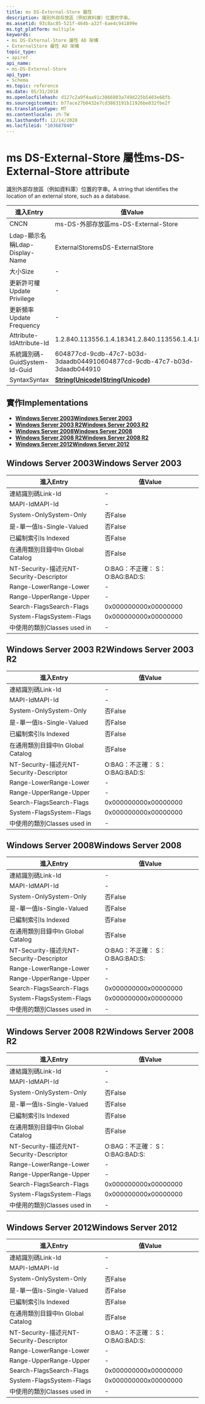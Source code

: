 ```yaml
---
title: ms DS-External-Store 屬性
description: 識別外部存放區（例如資料庫）位置的字串。
ms.assetid: 93c8ac85-521f-464b-a32f-6ae4c941899e
ms.tgt_platform: multiple
keywords:
- ms DS-External-Store 屬性 AD 架構
- ExternalStore 屬性 AD 架構
topic_type:
- apiref
api_name:
- ms-DS-External-Store
api_type:
- Schema
ms.topic: reference
ms.date: 05/31/2018
ms.openlocfilehash: d127c2a9f4aa91c3866803a749d225b5403e68fb
ms.sourcegitcommit: b77ace27b0432e7cd3863191b11926be032fbe2f
ms.translationtype: MT
ms.contentlocale: zh-TW
ms.lasthandoff: 12/14/2020
ms.locfileid: "103687040"
---
```

# <a name="ms-ds-external-store-attribute"></a><span data-ttu-id="b00c8-105">ms DS-External-Store 屬性</span><span class="sxs-lookup"><span data-stu-id="b00c8-105">ms-DS-External-Store attribute</span></span>

<span data-ttu-id="b00c8-106">識別外部存放區（例如資料庫）位置的字串。</span><span class="sxs-lookup"><span data-stu-id="b00c8-106">A string that identifies the location of an external store, such as a database.</span></span>



| <span data-ttu-id="b00c8-107">進入</span><span class="sxs-lookup"><span data-stu-id="b00c8-107">Entry</span></span> | <span data-ttu-id="b00c8-108">值</span><span class="sxs-lookup"><span data-stu-id="b00c8-108">Value</span></span> |
|-------------------|---------------------------------------------|
| <span data-ttu-id="b00c8-109">CN</span><span class="sxs-lookup"><span data-stu-id="b00c8-109">CN</span></span>                | <span data-ttu-id="b00c8-110">ms-DS-外部存放區</span><span class="sxs-lookup"><span data-stu-id="b00c8-110">ms-DS-External-Store</span></span>                        |
| <span data-ttu-id="b00c8-111">Ldap-顯示名稱</span><span class="sxs-lookup"><span data-stu-id="b00c8-111">Ldap-Display-Name</span></span> | <span data-ttu-id="b00c8-112">ExternalStore</span><span class="sxs-lookup"><span data-stu-id="b00c8-112">msDS-ExternalStore</span></span>                          |
| <span data-ttu-id="b00c8-113">大小</span><span class="sxs-lookup"><span data-stu-id="b00c8-113">Size</span></span>              | \-                                          |
| <span data-ttu-id="b00c8-114">更新許可權</span><span class="sxs-lookup"><span data-stu-id="b00c8-114">Update Privilege</span></span>  | \-                                          |
| <span data-ttu-id="b00c8-115">更新頻率</span><span class="sxs-lookup"><span data-stu-id="b00c8-115">Update Frequency</span></span>  | \-                                          |
| <span data-ttu-id="b00c8-116">Attribute-Id</span><span class="sxs-lookup"><span data-stu-id="b00c8-116">Attribute-Id</span></span>      | <span data-ttu-id="b00c8-117">1.2.840.113556.1.4.1834</span><span class="sxs-lookup"><span data-stu-id="b00c8-117">1.2.840.113556.1.4.1834</span></span>                     |
| <span data-ttu-id="b00c8-118">系統識別碼-Guid</span><span class="sxs-lookup"><span data-stu-id="b00c8-118">System-Id-Guid</span></span>    | <span data-ttu-id="b00c8-119">604877cd-9cdb-47c7-b03d-3daadb044910</span><span class="sxs-lookup"><span data-stu-id="b00c8-119">604877cd-9cdb-47c7-b03d-3daadb044910</span></span>        |
| <span data-ttu-id="b00c8-120">Syntax</span><span class="sxs-lookup"><span data-stu-id="b00c8-120">Syntax</span></span>            | [<span data-ttu-id="b00c8-121">**String(Unicode)**</span><span class="sxs-lookup"><span data-stu-id="b00c8-121">**String(Unicode)**</span></span>](s-string-unicode.md) |



## <a name="implementations"></a><span data-ttu-id="b00c8-122">實作</span><span class="sxs-lookup"><span data-stu-id="b00c8-122">Implementations</span></span>

-   [<span data-ttu-id="b00c8-123">**Windows Server 2003**</span><span class="sxs-lookup"><span data-stu-id="b00c8-123">**Windows Server 2003**</span></span>](#windows-server-2003)
-   [<span data-ttu-id="b00c8-124">**Windows Server 2003 R2**</span><span class="sxs-lookup"><span data-stu-id="b00c8-124">**Windows Server 2003 R2**</span></span>](#windows-server-2003-r2)
-   [<span data-ttu-id="b00c8-125">**Windows Server 2008**</span><span class="sxs-lookup"><span data-stu-id="b00c8-125">**Windows Server 2008**</span></span>](#windows-server-2008)
-   [<span data-ttu-id="b00c8-126">**Windows Server 2008 R2**</span><span class="sxs-lookup"><span data-stu-id="b00c8-126">**Windows Server 2008 R2**</span></span>](#windows-server-2008-r2)
-   [<span data-ttu-id="b00c8-127">**Windows Server 2012**</span><span class="sxs-lookup"><span data-stu-id="b00c8-127">**Windows Server 2012**</span></span>](#windows-server-2012)

## <a name="windows-server-2003"></a><span data-ttu-id="b00c8-128">Windows Server 2003</span><span class="sxs-lookup"><span data-stu-id="b00c8-128">Windows Server 2003</span></span>



| <span data-ttu-id="b00c8-129">進入</span><span class="sxs-lookup"><span data-stu-id="b00c8-129">Entry</span></span> | <span data-ttu-id="b00c8-130">值</span><span class="sxs-lookup"><span data-stu-id="b00c8-130">Value</span></span> |
|------------------------|--------------|
| <span data-ttu-id="b00c8-131">連結識別碼</span><span class="sxs-lookup"><span data-stu-id="b00c8-131">Link-Id</span></span>                | \-           |
| <span data-ttu-id="b00c8-132">MAPI-Id</span><span class="sxs-lookup"><span data-stu-id="b00c8-132">MAPI-Id</span></span>                | \-           |
| <span data-ttu-id="b00c8-133">System-Only</span><span class="sxs-lookup"><span data-stu-id="b00c8-133">System-Only</span></span>            | <span data-ttu-id="b00c8-134">否</span><span class="sxs-lookup"><span data-stu-id="b00c8-134">False</span></span>        |
| <span data-ttu-id="b00c8-135">是-單一值</span><span class="sxs-lookup"><span data-stu-id="b00c8-135">Is-Single-Valued</span></span>       | <span data-ttu-id="b00c8-136">否</span><span class="sxs-lookup"><span data-stu-id="b00c8-136">False</span></span>        |
| <span data-ttu-id="b00c8-137">已編制索引</span><span class="sxs-lookup"><span data-stu-id="b00c8-137">Is Indexed</span></span>             | <span data-ttu-id="b00c8-138">否</span><span class="sxs-lookup"><span data-stu-id="b00c8-138">False</span></span>        |
| <span data-ttu-id="b00c8-139">在通用類別目錄中</span><span class="sxs-lookup"><span data-stu-id="b00c8-139">In Global Catalog</span></span>      | <span data-ttu-id="b00c8-140">否</span><span class="sxs-lookup"><span data-stu-id="b00c8-140">False</span></span>        |
| <span data-ttu-id="b00c8-141">NT-Security-描述元</span><span class="sxs-lookup"><span data-stu-id="b00c8-141">NT-Security-Descriptor</span></span> | <span data-ttu-id="b00c8-142">O:BAG：不正確： S：</span><span class="sxs-lookup"><span data-stu-id="b00c8-142">O:BAG:BAD:S:</span></span> |
| <span data-ttu-id="b00c8-143">Range-Lower</span><span class="sxs-lookup"><span data-stu-id="b00c8-143">Range-Lower</span></span>            | \-           |
| <span data-ttu-id="b00c8-144">Range-Upper</span><span class="sxs-lookup"><span data-stu-id="b00c8-144">Range-Upper</span></span>            | \-           |
| <span data-ttu-id="b00c8-145">Search-Flags</span><span class="sxs-lookup"><span data-stu-id="b00c8-145">Search-Flags</span></span>           | <span data-ttu-id="b00c8-146">0x00000000</span><span class="sxs-lookup"><span data-stu-id="b00c8-146">0x00000000</span></span>   |
| <span data-ttu-id="b00c8-147">System-Flags</span><span class="sxs-lookup"><span data-stu-id="b00c8-147">System-Flags</span></span>           | <span data-ttu-id="b00c8-148">0x00000000</span><span class="sxs-lookup"><span data-stu-id="b00c8-148">0x00000000</span></span>   |
| <span data-ttu-id="b00c8-149">中使用的類別</span><span class="sxs-lookup"><span data-stu-id="b00c8-149">Classes used in</span></span>        | \-           |



## <a name="windows-server-2003-r2"></a><span data-ttu-id="b00c8-150">Windows Server 2003 R2</span><span class="sxs-lookup"><span data-stu-id="b00c8-150">Windows Server 2003 R2</span></span>



| <span data-ttu-id="b00c8-151">進入</span><span class="sxs-lookup"><span data-stu-id="b00c8-151">Entry</span></span> | <span data-ttu-id="b00c8-152">值</span><span class="sxs-lookup"><span data-stu-id="b00c8-152">Value</span></span> |
|------------------------|--------------|
| <span data-ttu-id="b00c8-153">連結識別碼</span><span class="sxs-lookup"><span data-stu-id="b00c8-153">Link-Id</span></span>                | \-           |
| <span data-ttu-id="b00c8-154">MAPI-Id</span><span class="sxs-lookup"><span data-stu-id="b00c8-154">MAPI-Id</span></span>                | \-           |
| <span data-ttu-id="b00c8-155">System-Only</span><span class="sxs-lookup"><span data-stu-id="b00c8-155">System-Only</span></span>            | <span data-ttu-id="b00c8-156">否</span><span class="sxs-lookup"><span data-stu-id="b00c8-156">False</span></span>        |
| <span data-ttu-id="b00c8-157">是-單一值</span><span class="sxs-lookup"><span data-stu-id="b00c8-157">Is-Single-Valued</span></span>       | <span data-ttu-id="b00c8-158">否</span><span class="sxs-lookup"><span data-stu-id="b00c8-158">False</span></span>        |
| <span data-ttu-id="b00c8-159">已編制索引</span><span class="sxs-lookup"><span data-stu-id="b00c8-159">Is Indexed</span></span>             | <span data-ttu-id="b00c8-160">否</span><span class="sxs-lookup"><span data-stu-id="b00c8-160">False</span></span>        |
| <span data-ttu-id="b00c8-161">在通用類別目錄中</span><span class="sxs-lookup"><span data-stu-id="b00c8-161">In Global Catalog</span></span>      | <span data-ttu-id="b00c8-162">否</span><span class="sxs-lookup"><span data-stu-id="b00c8-162">False</span></span>        |
| <span data-ttu-id="b00c8-163">NT-Security-描述元</span><span class="sxs-lookup"><span data-stu-id="b00c8-163">NT-Security-Descriptor</span></span> | <span data-ttu-id="b00c8-164">O:BAG：不正確： S：</span><span class="sxs-lookup"><span data-stu-id="b00c8-164">O:BAG:BAD:S:</span></span> |
| <span data-ttu-id="b00c8-165">Range-Lower</span><span class="sxs-lookup"><span data-stu-id="b00c8-165">Range-Lower</span></span>            | \-           |
| <span data-ttu-id="b00c8-166">Range-Upper</span><span class="sxs-lookup"><span data-stu-id="b00c8-166">Range-Upper</span></span>            | \-           |
| <span data-ttu-id="b00c8-167">Search-Flags</span><span class="sxs-lookup"><span data-stu-id="b00c8-167">Search-Flags</span></span>           | <span data-ttu-id="b00c8-168">0x00000000</span><span class="sxs-lookup"><span data-stu-id="b00c8-168">0x00000000</span></span>   |
| <span data-ttu-id="b00c8-169">System-Flags</span><span class="sxs-lookup"><span data-stu-id="b00c8-169">System-Flags</span></span>           | <span data-ttu-id="b00c8-170">0x00000000</span><span class="sxs-lookup"><span data-stu-id="b00c8-170">0x00000000</span></span>   |
| <span data-ttu-id="b00c8-171">中使用的類別</span><span class="sxs-lookup"><span data-stu-id="b00c8-171">Classes used in</span></span>        | \-           |



## <a name="windows-server-2008"></a><span data-ttu-id="b00c8-172">Windows Server 2008</span><span class="sxs-lookup"><span data-stu-id="b00c8-172">Windows Server 2008</span></span>



| <span data-ttu-id="b00c8-173">進入</span><span class="sxs-lookup"><span data-stu-id="b00c8-173">Entry</span></span> | <span data-ttu-id="b00c8-174">值</span><span class="sxs-lookup"><span data-stu-id="b00c8-174">Value</span></span> |
|------------------------|--------------|
| <span data-ttu-id="b00c8-175">連結識別碼</span><span class="sxs-lookup"><span data-stu-id="b00c8-175">Link-Id</span></span>                | \-           |
| <span data-ttu-id="b00c8-176">MAPI-Id</span><span class="sxs-lookup"><span data-stu-id="b00c8-176">MAPI-Id</span></span>                | \-           |
| <span data-ttu-id="b00c8-177">System-Only</span><span class="sxs-lookup"><span data-stu-id="b00c8-177">System-Only</span></span>            | <span data-ttu-id="b00c8-178">否</span><span class="sxs-lookup"><span data-stu-id="b00c8-178">False</span></span>        |
| <span data-ttu-id="b00c8-179">是-單一值</span><span class="sxs-lookup"><span data-stu-id="b00c8-179">Is-Single-Valued</span></span>       | <span data-ttu-id="b00c8-180">否</span><span class="sxs-lookup"><span data-stu-id="b00c8-180">False</span></span>        |
| <span data-ttu-id="b00c8-181">已編制索引</span><span class="sxs-lookup"><span data-stu-id="b00c8-181">Is Indexed</span></span>             | <span data-ttu-id="b00c8-182">否</span><span class="sxs-lookup"><span data-stu-id="b00c8-182">False</span></span>        |
| <span data-ttu-id="b00c8-183">在通用類別目錄中</span><span class="sxs-lookup"><span data-stu-id="b00c8-183">In Global Catalog</span></span>      | <span data-ttu-id="b00c8-184">否</span><span class="sxs-lookup"><span data-stu-id="b00c8-184">False</span></span>        |
| <span data-ttu-id="b00c8-185">NT-Security-描述元</span><span class="sxs-lookup"><span data-stu-id="b00c8-185">NT-Security-Descriptor</span></span> | <span data-ttu-id="b00c8-186">O:BAG：不正確： S：</span><span class="sxs-lookup"><span data-stu-id="b00c8-186">O:BAG:BAD:S:</span></span> |
| <span data-ttu-id="b00c8-187">Range-Lower</span><span class="sxs-lookup"><span data-stu-id="b00c8-187">Range-Lower</span></span>            | \-           |
| <span data-ttu-id="b00c8-188">Range-Upper</span><span class="sxs-lookup"><span data-stu-id="b00c8-188">Range-Upper</span></span>            | \-           |
| <span data-ttu-id="b00c8-189">Search-Flags</span><span class="sxs-lookup"><span data-stu-id="b00c8-189">Search-Flags</span></span>           | <span data-ttu-id="b00c8-190">0x00000000</span><span class="sxs-lookup"><span data-stu-id="b00c8-190">0x00000000</span></span>   |
| <span data-ttu-id="b00c8-191">System-Flags</span><span class="sxs-lookup"><span data-stu-id="b00c8-191">System-Flags</span></span>           | <span data-ttu-id="b00c8-192">0x00000000</span><span class="sxs-lookup"><span data-stu-id="b00c8-192">0x00000000</span></span>   |
| <span data-ttu-id="b00c8-193">中使用的類別</span><span class="sxs-lookup"><span data-stu-id="b00c8-193">Classes used in</span></span>        | \-           |



## <a name="windows-server-2008-r2"></a><span data-ttu-id="b00c8-194">Windows Server 2008 R2</span><span class="sxs-lookup"><span data-stu-id="b00c8-194">Windows Server 2008 R2</span></span>



| <span data-ttu-id="b00c8-195">進入</span><span class="sxs-lookup"><span data-stu-id="b00c8-195">Entry</span></span> | <span data-ttu-id="b00c8-196">值</span><span class="sxs-lookup"><span data-stu-id="b00c8-196">Value</span></span> |
|------------------------|--------------|
| <span data-ttu-id="b00c8-197">連結識別碼</span><span class="sxs-lookup"><span data-stu-id="b00c8-197">Link-Id</span></span>                | \-           |
| <span data-ttu-id="b00c8-198">MAPI-Id</span><span class="sxs-lookup"><span data-stu-id="b00c8-198">MAPI-Id</span></span>                | \-           |
| <span data-ttu-id="b00c8-199">System-Only</span><span class="sxs-lookup"><span data-stu-id="b00c8-199">System-Only</span></span>            | <span data-ttu-id="b00c8-200">否</span><span class="sxs-lookup"><span data-stu-id="b00c8-200">False</span></span>        |
| <span data-ttu-id="b00c8-201">是-單一值</span><span class="sxs-lookup"><span data-stu-id="b00c8-201">Is-Single-Valued</span></span>       | <span data-ttu-id="b00c8-202">否</span><span class="sxs-lookup"><span data-stu-id="b00c8-202">False</span></span>        |
| <span data-ttu-id="b00c8-203">已編制索引</span><span class="sxs-lookup"><span data-stu-id="b00c8-203">Is Indexed</span></span>             | <span data-ttu-id="b00c8-204">否</span><span class="sxs-lookup"><span data-stu-id="b00c8-204">False</span></span>        |
| <span data-ttu-id="b00c8-205">在通用類別目錄中</span><span class="sxs-lookup"><span data-stu-id="b00c8-205">In Global Catalog</span></span>      | <span data-ttu-id="b00c8-206">否</span><span class="sxs-lookup"><span data-stu-id="b00c8-206">False</span></span>        |
| <span data-ttu-id="b00c8-207">NT-Security-描述元</span><span class="sxs-lookup"><span data-stu-id="b00c8-207">NT-Security-Descriptor</span></span> | <span data-ttu-id="b00c8-208">O:BAG：不正確： S：</span><span class="sxs-lookup"><span data-stu-id="b00c8-208">O:BAG:BAD:S:</span></span> |
| <span data-ttu-id="b00c8-209">Range-Lower</span><span class="sxs-lookup"><span data-stu-id="b00c8-209">Range-Lower</span></span>            | \-           |
| <span data-ttu-id="b00c8-210">Range-Upper</span><span class="sxs-lookup"><span data-stu-id="b00c8-210">Range-Upper</span></span>            | \-           |
| <span data-ttu-id="b00c8-211">Search-Flags</span><span class="sxs-lookup"><span data-stu-id="b00c8-211">Search-Flags</span></span>           | <span data-ttu-id="b00c8-212">0x00000000</span><span class="sxs-lookup"><span data-stu-id="b00c8-212">0x00000000</span></span>   |
| <span data-ttu-id="b00c8-213">System-Flags</span><span class="sxs-lookup"><span data-stu-id="b00c8-213">System-Flags</span></span>           | <span data-ttu-id="b00c8-214">0x00000000</span><span class="sxs-lookup"><span data-stu-id="b00c8-214">0x00000000</span></span>   |
| <span data-ttu-id="b00c8-215">中使用的類別</span><span class="sxs-lookup"><span data-stu-id="b00c8-215">Classes used in</span></span>        | \-           |



## <a name="windows-server-2012"></a><span data-ttu-id="b00c8-216">Windows Server 2012</span><span class="sxs-lookup"><span data-stu-id="b00c8-216">Windows Server 2012</span></span>



| <span data-ttu-id="b00c8-217">進入</span><span class="sxs-lookup"><span data-stu-id="b00c8-217">Entry</span></span> | <span data-ttu-id="b00c8-218">值</span><span class="sxs-lookup"><span data-stu-id="b00c8-218">Value</span></span> |
|------------------------|--------------|
| <span data-ttu-id="b00c8-219">連結識別碼</span><span class="sxs-lookup"><span data-stu-id="b00c8-219">Link-Id</span></span>                | \-           |
| <span data-ttu-id="b00c8-220">MAPI-Id</span><span class="sxs-lookup"><span data-stu-id="b00c8-220">MAPI-Id</span></span>                | \-           |
| <span data-ttu-id="b00c8-221">System-Only</span><span class="sxs-lookup"><span data-stu-id="b00c8-221">System-Only</span></span>            | <span data-ttu-id="b00c8-222">否</span><span class="sxs-lookup"><span data-stu-id="b00c8-222">False</span></span>        |
| <span data-ttu-id="b00c8-223">是-單一值</span><span class="sxs-lookup"><span data-stu-id="b00c8-223">Is-Single-Valued</span></span>       | <span data-ttu-id="b00c8-224">否</span><span class="sxs-lookup"><span data-stu-id="b00c8-224">False</span></span>        |
| <span data-ttu-id="b00c8-225">已編制索引</span><span class="sxs-lookup"><span data-stu-id="b00c8-225">Is Indexed</span></span>             | <span data-ttu-id="b00c8-226">否</span><span class="sxs-lookup"><span data-stu-id="b00c8-226">False</span></span>        |
| <span data-ttu-id="b00c8-227">在通用類別目錄中</span><span class="sxs-lookup"><span data-stu-id="b00c8-227">In Global Catalog</span></span>      | <span data-ttu-id="b00c8-228">否</span><span class="sxs-lookup"><span data-stu-id="b00c8-228">False</span></span>        |
| <span data-ttu-id="b00c8-229">NT-Security-描述元</span><span class="sxs-lookup"><span data-stu-id="b00c8-229">NT-Security-Descriptor</span></span> | <span data-ttu-id="b00c8-230">O:BAG：不正確： S：</span><span class="sxs-lookup"><span data-stu-id="b00c8-230">O:BAG:BAD:S:</span></span> |
| <span data-ttu-id="b00c8-231">Range-Lower</span><span class="sxs-lookup"><span data-stu-id="b00c8-231">Range-Lower</span></span>            | \-           |
| <span data-ttu-id="b00c8-232">Range-Upper</span><span class="sxs-lookup"><span data-stu-id="b00c8-232">Range-Upper</span></span>            | \-           |
| <span data-ttu-id="b00c8-233">Search-Flags</span><span class="sxs-lookup"><span data-stu-id="b00c8-233">Search-Flags</span></span>           | <span data-ttu-id="b00c8-234">0x00000000</span><span class="sxs-lookup"><span data-stu-id="b00c8-234">0x00000000</span></span>   |
| <span data-ttu-id="b00c8-235">System-Flags</span><span class="sxs-lookup"><span data-stu-id="b00c8-235">System-Flags</span></span>           | <span data-ttu-id="b00c8-236">0x00000000</span><span class="sxs-lookup"><span data-stu-id="b00c8-236">0x00000000</span></span>   |
| <span data-ttu-id="b00c8-237">中使用的類別</span><span class="sxs-lookup"><span data-stu-id="b00c8-237">Classes used in</span></span>        | \-           |



 

 




